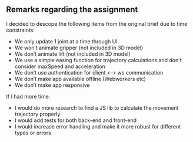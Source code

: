 ## Remarks regarding the assignment

I decided to descope the following items from the original brief due to time constraints:

- We only update 1 joint at a time through UI
- We won’t animate gripper (not included in 3D model)
- We don’t animate lift (not included in 3D model)
- We use a simple easing function for trajectory calculations and don't consider maxSpeed and acceleration
- We don’t use authentication for client <--> ws communication
- We don’t make app available offline (Webworkers etc)
- We don’t make app responsive

If I had more time:

- I would do more research to find a JS lib to calculate the movement trajectory properly
- I would add tests for both back-end and front-end
- I would increase error handling and make it more robust for different types or errors

